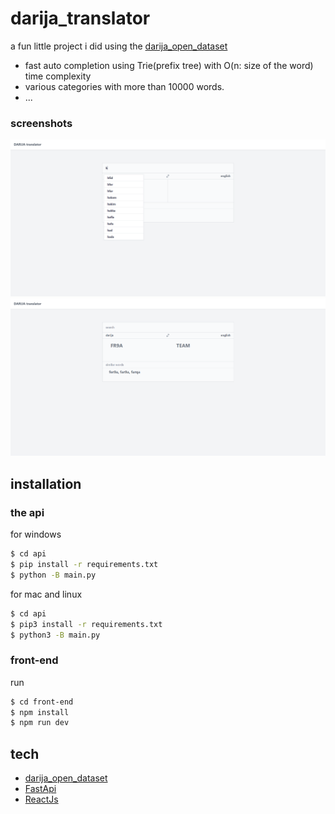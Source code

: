 # darija_translator
a fun little project i did using the [darija_open_dataset](https://github.com/darija-open-dataset/dataset)
- fast auto completion using Trie(prefix tree) with O(n: size of the word) time complexity
- various categories with more than 10000 words.
- ...


### screenshots
![image info](res/screenshot1.png)
![image info](res/screenshot2.png)

## installation
### the api
for windows
```sh
$ cd api
$ pip install -r requirements.txt
$ python -B main.py
```

for mac and linux
```sh
$ cd api
$ pip3 install -r requirements.txt
$ python3 -B main.py
```

### front-end
run
```sh
$ cd front-end
$ npm install
$ npm run dev
```


## tech
- [darija_open_dataset](https://github.com/darija-open-dataset/dataset)
- [FastApi](https://github.com/tiangolo/fastapi)
- [ReactJs](https://github.com/facebook/react)

